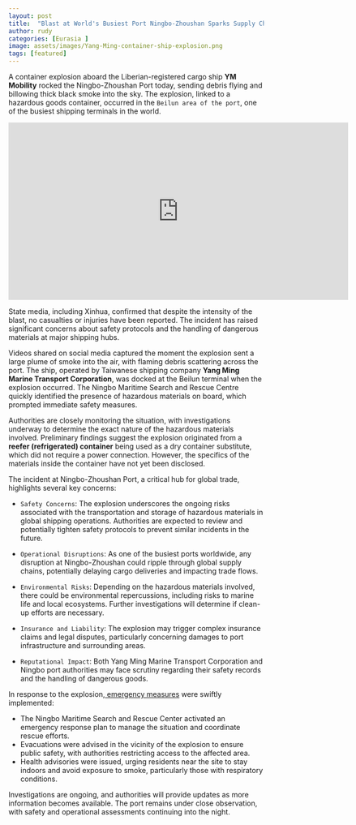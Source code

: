 ```yaml
---
layout: post
title:  "Blast at World's Busiest Port Ningbo-Zhoushan Sparks Supply Chain Worries"
author: rudy
categories: [Eurasia ]
image: assets/images/Yang-Ming-container-ship-explosion.png
tags: [featured]
---
```



A container explosion aboard the Liberian-registered cargo ship **YM Mobility** rocked the Ningbo-Zhoushan Port today, sending debris flying and billowing thick black smoke into the sky. The explosion, linked to a hazardous goods container, occurred in the `Beilun area of the port`, one of the busiest shipping terminals in the world.

<div style="text-align: center;">
<iframe width="670" height="350" src="https://www.youtube.com/embed/GCURD9Nz1LM?si=u_U-vTtnwngEEdhd" title="YouTube video player" frameborder="0" allow="accelerometer; autoplay; clipboard-write; encrypted-media; gyroscope; picture-in-picture; web-share" referrerpolicy="strict-origin-when-cross-origin" allowfullscreen></iframe>
</div>


State media, including Xinhua, confirmed that despite the intensity of the blast, no casualties or injuries have been reported. The incident has raised significant concerns about safety protocols and the handling of dangerous materials at major shipping hubs.

Videos shared on social media captured the moment the explosion sent a large plume of smoke into the air, with flaming debris scattering across the port. The ship, operated by Taiwanese shipping company **Yang Ming Marine Transport Corporation**, was docked at the Beilun terminal when the explosion occurred. The Ningbo Maritime Search and Rescue Centre quickly identified the presence of hazardous materials on board, which prompted immediate safety measures.

Authorities are closely monitoring the situation, with investigations underway to determine the exact nature of the hazardous materials involved. Preliminary findings suggest the explosion originated from a **reefer (refrigerated) container** being used as a dry container substitute, which did not require a power connection. However, the specifics of the materials inside the container have not yet been disclosed.

The incident at Ningbo-Zhoushan Port, a critical hub for global trade, highlights several key concerns:

- `Safety Concerns`: The explosion underscores the ongoing risks associated with the transportation and storage of hazardous materials in global shipping operations. Authorities are expected to review and potentially tighten safety protocols to prevent similar incidents in the future.

- `Operational Disruptions`: As one of the busiest ports worldwide, any disruption at Ningbo-Zhoushan could ripple through global supply chains, potentially delaying cargo deliveries and impacting trade flows.

- `Environmental Risks`: Depending on the hazardous materials involved, there could be environmental repercussions, including risks to marine life and local ecosystems. Further investigations will determine if clean-up efforts are necessary.

- `Insurance and Liability`: The explosion may trigger complex insurance claims and legal disputes, particularly concerning damages to port infrastructure and surrounding areas.

- `Reputational Impact`: Both Yang Ming Marine Transport Corporation and Ningbo port authorities may face scrutiny regarding their safety records and the handling of dangerous goods.

In response to the explosion,<a href="#"> emergency measures</a> were swiftly implemented:

- The Ningbo Maritime Search and Rescue Center activated an emergency response plan to manage the situation and coordinate rescue efforts.
- Evacuations were advised in the vicinity of the explosion to ensure public safety, with authorities restricting access to the affected area.
- Health advisories were issued, urging residents near the site to stay indoors and avoid exposure to smoke, particularly those with respiratory conditions.

Investigations are ongoing, and authorities will provide updates as more information becomes available. The port remains under close observation, with safety and operational assessments continuing into the night.




